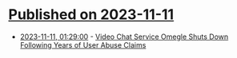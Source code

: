 # [Published on 2023-11-11](index.md)

* [2023-11-11, 01:29:00](https://soylentnews.org/article.pl?sid=23/11/10/0213222&from=rss) - [Video Chat Service Omegle Shuts Down Following Years of User Abuse Claims](https://soylentnews.org/article.pl?sid=23/11/10/0213222&from=rss)
